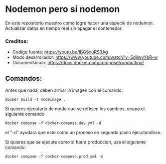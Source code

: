 # Nodemon pero si nodemon

En este repositorio muestro como logre hacer una especie de nodemon. Actualizar datos en tiempo real sin apagar el contenedor.

### Creditos:
- Codigo fuente: https://youtu.be/IBGSxuRS3Ag
- Modo desarrollador: https://www.youtube.com/watch?v=5djiwvYbR-w
- Documentacion: https://docs.docker.com/compose/production/


## Comandos:
Antes que nada, deben armar la imagen con el comando:
```docker
docker build -t nodeimage .
```

Si quieres ejecutarlo de modo que se reflejen los cambios, ocupa el siguiente comando
```docker
docker compose -f docker-compose.dev.yml -d
```

el "-d" ayudara que este como un proceso en segundo plano ejecutandose.

Si quieres que se ejecute como si fuera produccion, usa el siguiente comando:
```docker
docker compose -f docker-compose.prod.yml -d
```
